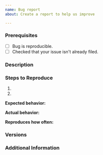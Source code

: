 ```yaml
---
name: Bug report
about: Create a report to help us improve

---
```


### Prerequisites

* [ ] Bug is reproducible.
* [ ] Checked that your issue isn't already filed.

### Description

<!-- Description of the issue -->

### Steps to Reproduce

1. <!-- First Step -->
2.

**Expected behavior:**

<!-- What you expect to happen -->

**Actual behavior:**

<!-- What actually happens -->

**Reproduces how often:**

<!-- What percentage of the time does it reproduce? -->

### Versions

<!-- Please include the device/platform, OS and what version of the OS you're running. -->

### Additional Information

<!-- Any additional information, configuration or data that might be necessary to reproduce the issue. -->
